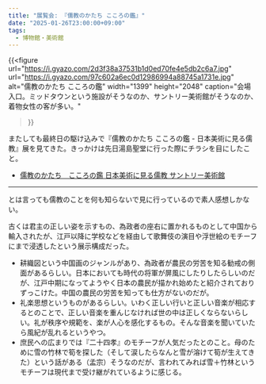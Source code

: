 ```yaml
---
title: "展覧会: 『儒教のかたち こころの鑑』"
date: "2025-01-26T23:00:00+09:00"
tags:
  - 博物館・美術館
---
```


{{<figure
  url="https://i.gyazo.com/2d3f38a37531b1d0ed70fe4e5db2c6a7.jpg"
  url="https://i.gyazo.com/97c602a6ec0d12986994a88745a1731e.jpg"
  alt="儒教のかたち こころの鑑"
  width="1399"
  height="2048"
  caption="会場入口。ミッドタウンという施設がそうなのか、サントリー美術館がそうなのか、着物女性の客が多い。"
>}}

またしても最終日の駆け込みで『儒教のかたち こころの鑑 - 日本美術に見る儒教』展を見てきた。きっかけは先日湯島聖堂に行った際にチラシを目にしたこと。

- [儒教のかたち　こころの鑑 日本美術に見る儒教 サントリー美術館](https://www.suntory.co.jp/sma/exhibition/2024_5/index.html)

---

とは言っても儒教のことを何も知らないで見に行っているので素人感想しかない。

古くは君主の正しい姿を示すもの、為政者の座右に置かれるものとして中国から輸入されたが、江戸以降に学校などを経由して歌舞伎の演目や浮世絵のモチーフにまで浸透したという展示構成だった。

- 耕織図という中国画のジャンルがあり、為政者が農民の労苦を知る勧戒の側面があるらしい。日本においても時代の将軍が屏風にしたりしたらしいのだが、江戸中期になってようやく日本の農民が描かれ始めたと紹介されておりずっこけた。中国の農民の労苦を知っても仕方がないのだが。
- 礼楽思想というものがあるらしい。いわく正しい行いと正しい音楽が相応するとのことで、正しい音楽を重んじなければ世の中は正しくならないらしい。礼が秩序や規範を、楽が人心を感化するもの。そんな音楽を聞いていたら風紀が乱れるというやつ。
- 庶民への広まりでは『二十四孝』のモチーフが人気だったとのこと。母のために雪の竹林で筍を探した（そして涙したらなんと雪が溶けて筍が生えてきた）という話がある（孟宗）そうなのだが、言われてみれば雪＋竹林というモチーフは現代まで受け継がれているように感じる。
